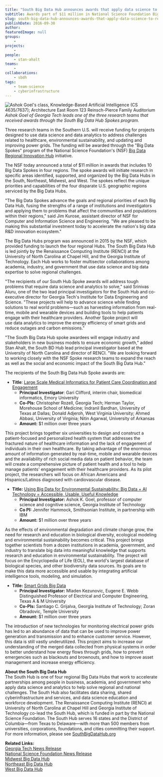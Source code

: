 ```yaml
---
title: "South Big Data Hub announces awards that apply data science to regional challenges"
subtitle: Awards part of $11 million in National Science Foundation Big Data Hub "Spoke" awards
slug: south-big-data-hub-announces-awards-that-apply-data-science-to-regional-challenges
publishDate: 2016-09-30
author: 
featuredImage: null
groups:
    - 
projects:
    - 
people:
    - stan-ahalt
teams: 
    - 
collaborations:
    - sbdh
tags:
    - team-science
    - cyberinfrastructure
---
```

![Ashok Goel's class, Knowledge-Based Artificial Intelligence (CS 4635/7637); Architecture East Room 123 Reinsch-Pierce Family Auditorium](https://renci.org/wp-content/uploads/2016/09/Ashok-300x200.jpg)  
_Ashok Goel of Georgia Tech leads one of the three research teams that received awards through the South Big Data Hub Spokes program._

Three research teams in the Southern U.S. will receive funding for projects designed to use data science and data analytics to address challenges related to healthcare, environmental sustainability, and updating and improving power grids. The funding will be awarded through the "Big Data Spokes" program of the National Science Foundation's (NSF) [Big Data Regional Innovation Hub](http://www.nsf.gov/news/news_summ.jsp?cntn_id=136784) initiative.

The NSF today announced a total of $11 million in awards that includes 10 Big Data Spokes in four regions. The spoke awards will initiate research in specific areas identified, supported, and organized by the Big Data Hubs in the South, Northeast, Midwest, and West. The spokes reflect the unique priorities and capabilities of the four disparate U.S. geographic regions serviced by the Big Data Hubs.

"The Big Data Spokes advance the goals and regional priorities of each Big Data Hub, fusing the strengths of a range of institutions and investigators and applying them to problems that affect the communities and populations within their regions," said Jim Kurose, assistant director of NSF for Computer and Information Science and Engineering. "We are pleased to be making this substantial investment today to accelerate the nation's big data R&D innovation ecosystem."

The Big Data Hubs program was announced in 2015 by the NSF, which provided funding to launch the four regional Hubs. The South Big Data Hub is led jointly by the Renaissance Computing Institute (RENCI) at the University of North Carolina at Chapel Hill, and the Georgia Institute of Technology. Each Hub works to foster multisector collaborations among academia, industry, and government that use data science and big data expertise to solve regional challenges.

"The recipients of our South Hub Spoke awards will address tough problems that require data science and analytics to solve," said Srinivas Aluru, one of the two lead principal investigators for the South Hub and co-executive director for Georgia Tech's Institute for Data Engineering and Science. "These projects will help to advance science while finding solutions to real world problems—such as harvesting information from real-time, mobile and wearable devices and building tools to help patients engage with their healthcare providers. Another Spoke project will use data analytics to improve the energy efficiency of smart grids and reduce outages and carbon emissions."

"The South Big Data Hub spoke awardees will engage industry and stakeholders in new business models to ensure economic growth," added Stan Ahalt, the South BD Hub lead principal investigator based at the University of North Carolina and director of RENCI. "We are looking forward to working closely with the NSF Spoke research teams to expand the reach as well as the social and economic impact of the South Big Data Hub."

The recipients of the South Big Data Hub Spoke awards are:

* **Title**: [Large Scale Medical Informatics for Patient Care Coordination and Engagement](http://www.nsf.gov/awardsearch/showAward?AWD_ID=1636933&HistoricalAwards=false)
  * **Principal Investigator**: Gari Clifford, interim chair, biomedical informatics, Emory University
  * **Co-PIs:** Christopher Rozell, Georgia Tech; Herman Taylor, Morehouse School of Medicine; Indranil Bardhan, University of Texas at Dallas; Donald Adjeroh, West Virginia University; Ahmed Abbasi, University of Virginia; Nitin Agarwal, University of Arkansas
  * **Amount:** $1 million over three years

This project brings together six universities to design and construct a patient-focused and personalized health system that addresses the fractured nature of healthcare information and the lack of engagement of individuals in their own healthcare. By taking advantage of the enormous amount of information generated by real-time, mobile and wearable devices and the availability of rich social media data on patient behavior, the team will create a comprehensive picture of patient health and a tool to help manage patients' engagement with their healthcare providers. As its pilot project, the researchers will focus on African Americans and Hispanics/Latinos diagnosed with cardiovascular disease.

* **Title:** [Using Big Data for Environmental Sustainability: Big Data + AI Technology = Accessible, Usable, Useful Knowledge](http://www.nsf.gov/awardsearch/showAward?AWD_ID=1636848&HistoricalAwards=false)
  * **Principal Investigator:** Ashok K. Goel, professor of computer science and cognitive science, Georgia Institute of Technology
  * **Co PI:** Jennifer Hammock, Smithsonian Institute, in partnership with IBM
  * **Amount:** $1 million over three years

As the effects of environmental degradation and climate change grow, the need for research and education in biological diversity, ecological modeling and environmental sustainability becomes critical. This project brings together scientists from a dozen institutions in academia, government, and industry to translate big data into meaningful knowledge that supports research and education in environmental sustainability. The project will focus on the Encyclopedia of Life (EOL), the world's largest database of biological species, and other biodiversity data sources. Its goals are to make this data more accessible and usable by integrating artificial intelligence tools, modeling, and simulation.

* **Title:** [Smart Grids Big Data](http://www.nsf.gov/awardsearch/showAward?AWD_ID=1636772&HistoricalAwards=false)
  * **Principal Investigator:** Mladen Kezunovic, Eugene E. Webb Distinguished Professor of Electrical and Computer Engineering, Texas A &amp; M University
  * **Co-PIs:** Santiago C. Grijalva, Georgia Institute of Technology; Zoran Obradovic, Temple University
  * **Amount:** $1 million over three years

The introduction of new technologies for monitoring electrical power grids has led to an abundance of data that can be used to improve power generation and transmission and to enhance customer service. However, this data is still vastly underutilized. This project aims to increase our understanding of the merged data collected from physical systems in order to better understand how energy flows through grids, how to prevent emergencies such as blackouts and brownouts, and how to improve asset management and increase energy efficiency.

**About the South Big Data Hub**  
The South Hub is one of four regional Big Data Hubs that work to accelerate partnerships among people in business, academia, and government who apply data science and analytics to help solve regional and national challenges. The South Hub also facilitates data sharing, shared cyberinfrastructure and services, and data science education and workforce development. The Renaissance Computing Institute (RENCI) at University of North Carolina at Chapel Hill and Georgia Institute of Technology co-lead the South Hub, which is funded in part by the National Science Foundation. The South Hub serves 16 states and the District of Columbia—from Texas to Delaware—with more than 500 members from universities, corporations, foundations, and cities committing their support.  For more information, please see [SouthBigDataHub.org](http://southbigdatahub.org/)

**Related Links:**  
[Georgia Tech News Release](http://www.news.gatech.edu/2016/09/28/addressing-environmental-challenges-big-data-and-artificial-intelligence)  
[National Science Foundation News Release](https://www.nsf.gov/news/news_summ.jsp?cntn_id=189864)  
[Midwest Big Data Hub](http://midwestbigdatahub.org/)  
[Northeast Big Data Hub](http://nebigdatahub.org/)  
[West Big Data Hub](http://midwestbigdatahub.org/)
